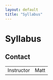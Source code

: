 ```yaml
---
layout: default
title: "Syllabus"
---
```


# Syllabus

## Contact
<table>
	<tr>
		<td> Instructor </td>
		<td> Matt </td>
	</tr>
</table>